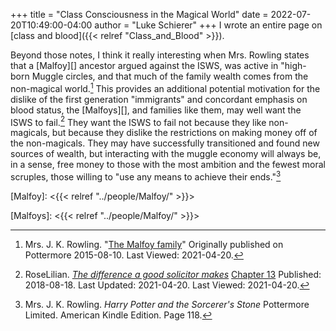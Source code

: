+++
title = "Class Consciousness in the Magical World"
date = 2022-07-20T10:49:00-04:00
author = "Luke Schierer"
+++
I wrote an entire page on [class and blood]({{< relref "Class_and_Blood" >}}).

Beyond those notes, I think it really interesting when Mrs. Rowling states that
a [Malfoy][] ancestor argued against the ISWS, was active in "high-born Muggle
circles, and that much of the family wealth comes from the non-magical
world.[^210420-12]  This provides an additional potential motivation for the
dislike of the first generation "immigrants" and concordant emphasis on blood
status, the [Malfoys][], and families like them, may well want the ISWS to
fail.[^210420-13] They want the ISWS to fail not because they like
non-magicals, but because they dislike the restrictions on making money off of
the non-magicals. They may have successfully transitioned and found new sources
of wealth, but interacting with the muggle economy will always be, in a sense,
free money to those with the most ambition and the fewest moral scruples, those
willing to "use any means to achieve their ends."[^210420-14]

[Malfoy]: <{{< relref "../people/Malfoy/" >}}>

[Malfoys]: <{{< relref "../people/Malfoy/" >}}>

[^210420-14]: Mrs. J. K. Rowling. _Harry Potter and the Sorcerer's Stone_
    Pottermore Limited. American Kindle Edition.  Page 118.

[^210420-13]: RoseLilian.
    _[The difference a good solicitor makes](https://www.fanfiction.net/s/13049901)_
    [Chapter 13](https://www.fanfiction.net/s/13049901/13/The-difference-a-good-solicitor-makes)
    Published: 2018-08-18. Last Updated: 2021-04-20. Last Viewed: 2021-04-20.

[^210420-12]: Mrs. J. K. Rowling.
    "[The Malfoy family](https://www.wizardingworld.com/writing-by-jk-rowling/the-malfoy-family)"
    Originally published on Pottermore 2015-08-10. Last Viewed: 2021-04-20.

